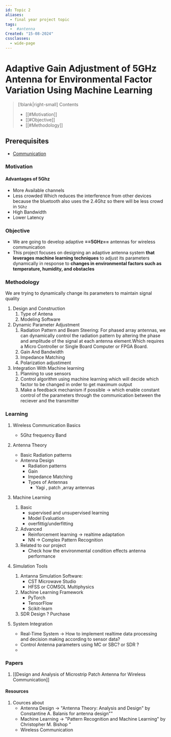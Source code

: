 ```yaml
---
id: Topic 2
aliases:
  - final year project topic
tags:
  -  #antenna
Created: "15-08-2024"
cssclasses:
  - wide-page
---
```


# Adaptive Gain Adjustment of 5GHz Antenna for Environmental Factor Variation Using Machine Learning

> [!blank|right-small] Contents
>
> - [[#Motivation]]
> - [[#Objective]]
> - [[#Methodology]]
## Prerequisites
- [Communication](./Communication.md)
### Motivation

#### Advantages of 5Ghz

- More Available channels
- Less crowded Which reduces the interference from other devices because the bluetooth also uses the 2.4Ghz so there will be less crowd in `5Ghz`
- High Bandwidth
- Lower Latency

### Objective

- We are going to develop adaptive **==5GHz==** antennas for wireless communication
- This project focuses on designing an adaptive antenna system **that leverages machine learning techniques** to adjust its parameters dynamically in response to **changes in environmental factors such as temperature, humidity, and obstacles**

### Methodology

We are trying to dynamically change its parameters to maintain signal quality

1. Design and Construction
   1. Type of Antena
   2. Modeling Software
2. Dynamic Parameter Adjustment
   1. Radiation Pattern and Beam Steering: For phased array antennas, we can dynamically control the radiation pattern by altering the phase and amplitude of the signal at each antenna element.Which requires a Micro Controller or Single Board Computer or FPGA Board.
   2. Gain And Bandwidth
   3. Impedance Matching
   4. Polarization adjustiment
3. Integration With Machine learning
   1. Planning to use sensors
   2. Control algorithm using machine learning which will decide which factor to be changed in order to get maximum output
   3. Make a feedback mechanism if possible -> which enable constant control of the parameters through the communication between the reciever and the transmitter

### Learning

1. Wireless Communication Basics
   - 5Ghz frequency Band
2. Antenna Theory

   - Basic Radiation patterns
   - Antenna Design
     - Radiation patterns
     - Gain
     - Impedance Matching
     - Types of Antennas
       - Yagi , patch ,array antennas

3. Machine Learning
   1. Basic
      - supervised and unsupervised learning
      - Model Evaluation
      - overfittig/underfitting
   2. Advanced
      - Reinforcement learning -> realtime adaptation
      - NN -> Complex Pattern Recognition
   3. Related to our project
      - Check how the environmental condition effects antenna performance
4. Simulation Tools

   1. Antanna Simulation Software:
      - CST Microwave Studio
      - HFSS or COMSOL Multiphysics
   2. Machine Learning Framework
      - PyTorch
      - TensorFlow
      - Scikit-learn
   3. SDR Design ? Purchase

5. System Integration
   - Real-Time System -> How to implement realtime data processing and decision making according to sensor data?
   - Control Antenna parameters using MC or SBC? or SDR ?
   -

### Papers

1. [[Design and Analysis of Microstrip Patch Antenna for Wireless Communication]]
#### Resources

1. Cources about
   - Antenna Design -> "Antenna Theory: Analysis and Design" by Constantine A. Balanis for antenna design""
   - Machine Learning -> "Pattern Recognition and Machine Learning" by Christopher M. Bishop "
   - Wireless Communication
